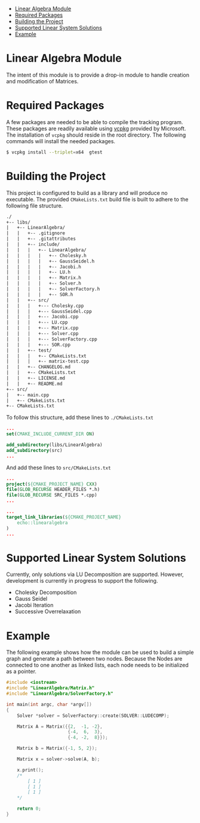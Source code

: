 
- [Linear Algebra Module](#linear-algebra-module)
- [Required Packages](#required-packages)
- [Building the Project](#building-the-project)
- [Supported Linear System Solutions](#supported-linear-systems-solutions)
- [Example](#example)

# Linear Algebra Module

The intent of this module is to provide a drop-in module to handle creation and modification of Matrices.

# Required Packages

A few packages are needed to be able to compile the tracking program. These packages are readily available using [vcpkg](https://github.com/microsoft/vcpkg) provided by Microsoft. The installation of `vcpkg` should reside in the root directory. The following commands will install the needed packages.

```bash
$ vcpkg install --triplet=x64  gtest
```

# Building the Project

This project is configured to build as a library and will produce no executable. The provided `CMakeLists.txt` build file is built to adhere to the following file structure.

```txt
./
+-- libs/
|   +-- LinearAlgebra/
|   |   +-- .gitignore
|   |   +-- .gitattributes
|   |   +-- include/
|   |   |   +-- LinearAlgebra/
|   |   |   |   +-- Cholesky.h
|   |   |   |   +-- GaussSeidel.h
|   |   |   |   +-- Jacobi.h
|   |   |   |   +-- LU.h
|   |   |   |   +-- Matrix.h
|   |   |   |   +-- Solver.h
|   |   |   |   +-- SolverFactory.h
|   |   |   |   +-- SOR.h
|   |   +-- src/
|   |   |   +--- Cholesky.cpp
|   |   |   +--- GaussSeidel.cpp
|   |   |   +--- Jacobi.cpp
|   |   |   +--- LU.cpp
|   |   |   +--- Matrix.cpp
|   |   |   +--- Solver.cpp
|   |   |   +--- SolverFactory.cpp
|   |   |   +--- SOR.cpp
|   |   +-- test/
|   |   |   +-- CMakeLists.txt
|   |   |   +-- matrix-test.cpp
|   |   +-- CHANGELOG.md
|   |   +-- CMakeLists.txt
|   |   +-- LICENSE.md
|   |   +-- README.md
+-- src/
|   +-- main.cpp
|   +-- CMakeLists.txt
+-- CMakeLists.txt
```

To follow this structure, add these lines to  `./CMakeLists.txt`

```cmake
...
set(CMAKE_INCLUDE_CURRENT_DIR ON)

add_subdirectory(libs/LinearAlgebra)
add_subdirectory(src)
...
```

And add these lines to `src/CMakeLists.txt`

```cmake
...
project(${CMAKE_PROJECT_NAME} CXX)
file(GLOB_RECURSE HEADER_FILES *.h)
file(GLOB_RECURSE SRC_FILES *.cpp)
...

...
target_link_libraries(${CMAKE_PROJECT_NAME}
    echo::linearalgebra
)
...
```

# Supported Linear System Solutions

Currently, only solutions via LU Decomposition are supported. However, development is currently in progress to support the following.

- Cholesky Decomposition
- Gauss Seidel
- Jacobi Iteration
- Successive Overrelaxation

# Example

The following example shows how the module can be used to build a simple graph and generate a path between two nodes. Because the Nodes are connected to one another as linked lists, each node needs to be initialized as a pointer.

```cpp
#include <iostream>
#include "LinearAlgebra/Matrix.h"
#include "LinearAlgebra/SolverFactory.h"

int main(int argc, char *argv[])
{
    Solver *solver = SolverFactory::create(SOLVER::LUDECOMP);

	Matrix A = Matrix({{2,  -1, -2},
					   {-4,  6,  3},
					   {-4, -2,  8}});

	Matrix b = Matrix({-1, 5, 2});

	Matrix x = solver->solve(A, b);

	x.print();
	/*
		[ 1 ]
		[ 1 ]
		[ 1 ]
	*/

    return 0;
}
```
